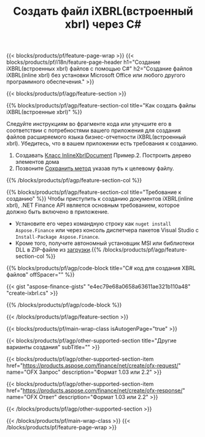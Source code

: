 ﻿---
title: Создать файл iXBRL(встроенный xbrl) через C#
description: Пример кода для создания файла iXBRL(встроенный xbrl). Используйте пример кода API для пакетного создания iXBRL(встроенных xbrl) файлов в приложениях на основе .NET. 
url: /ru/net/create/ixbrl/
family: finance
platformtag: net
feature: create
informat: iXBRL
outformat: 
otherformats: 
---
{{< blocks/products/pf/feature-page-wrap >}}
{{< blocks/products/pf/i18n/feature-page-header h1="Создание iXBRL(встроенных xbrl) файлов с помощью C#" h2="Создание файлов iXBRL(inline xbrl) без установки Microsoft Office или любого другого программного обеспечения." >}}

{{< blocks/products/pf/agp/feature-section >}}

{{% blocks/products/pf/agp/feature-section-col title="Как создать файлы iXBRL(встроенные xbrl)" %}}

Следуйте инструкциям во фрагменте кода или улучшите его в соответствии с потребностями вашего приложения для создания файлов расширяемого языка бизнес-отчетности iXBRL(встроенный xbrl). Убедитесь, что в вашем приложении есть требования к созданию.

1. Создавать [Класс InlineXbrlDocument](https://apireference.aspose.com/finance/net/aspose.finance.xbrl.inline/inlinexbrldocument) Пример.2. Построить дерево элементов дома
3. Позвоните [Сохранить метод](https://apireference.aspose.com/finance/net/aspose.finance.xbrl.inline.inlinexbrldocument/save/methods/1) указав путь к целевому файлу.

{{% /blocks/products/pf/agp/feature-section-col %}}

{{% blocks/products/pf/agp/feature-section-col title="Требование к созданию" %}}
Чтобы приступить к созданию документов iXBRL(inline xbrl), .NET Finance API является основным требованием, которое должно быть включено в приложение. 
- Установите его через командную строку как ```nuget install Aspose.Finance``` или через консоль диспетчера пакетов Visual Studio с ```Install-Package Aspose.Finance```.
- Кроме того, получите автономный установщик MSI или библиотеки DLL в ZIP-файле из [загрузки](https://downloads.aspose.com/finance/net).{{% /blocks/products/pf/agp/feature-section-col %}}

{{% blocks/products/pf/agp/code-block title="C# код для создания XBRL файлов" offSpacer="" %}}

{{< gist "aspose-finance-gists" "e4ec79e68a0658a63611ae321b110a48" "create-ixbrl.cs" >}}

{{% /blocks/products/pf/agp/code-block %}}

{{< /blocks/products/pf/agp/feature-section >}}

{{< blocks/products/pf/main-wrap-class isAutogenPage="true" >}}

{{< blocks/products/pf/agp/other-supported-section title="Другие варианты создания" subTitle="" >}}

{{< blocks/products/pf/agp/other-supported-section-item href="https://products.aspose.com/finance/net/create/ofx-request/" name="OFX Запрос" description="Формат 1.03 или 2.2" >}}

{{< blocks/products/pf/agp/other-supported-section-item href="https://products.aspose.com/finance/net/create/ofx-response/" name="OFX Ответ" description="Формат 1.03 или 2.2" >}}

{{< /blocks/products/pf/agp/other-supported-section >}}

{{< /blocks/products/pf/main-wrap-class >}}
{{< /blocks/products/pf/feature-page-wrap >}}